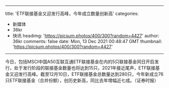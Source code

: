 
---
title: 'ETF联接基金又迎发行高峰，今年成立数量创新高'
categories: 
 - 新媒体
 - 36kr
 - 快讯
headimg: 'https://picsum.photos/400/300?random=4427'
author: 36kr
comments: false
date: Mon, 13 Dec 2021 00:48:47 GMT
thumbnail: 'https://picsum.photos/400/300?random=4427'
---

<div>   
今日，包括MSCI中国A50互联互通ETF联接基金在内的5只联接基金同日开启发行，处于发行阶段的联接基金数量也将达到15只，2021年接近尾声，ETF联接基金又迎发行高峰。截至12月10日，ETF联接基金总数量达到280只，今年新成立76只ETF联接基金（合并份额），创历史新高，同比去年增幅近七成。（证券时报）  
</div>
            